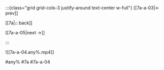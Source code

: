 :::{class="grid grid-cols-3 justify-around text-center w-full"}
[[7a-a-03|← prev]]

[[7a|⌂ back]]

[[7a-a-05|next →]]

:::

![[7a-a-04.any%.mp4]]

#any% #7a #7a-a-04